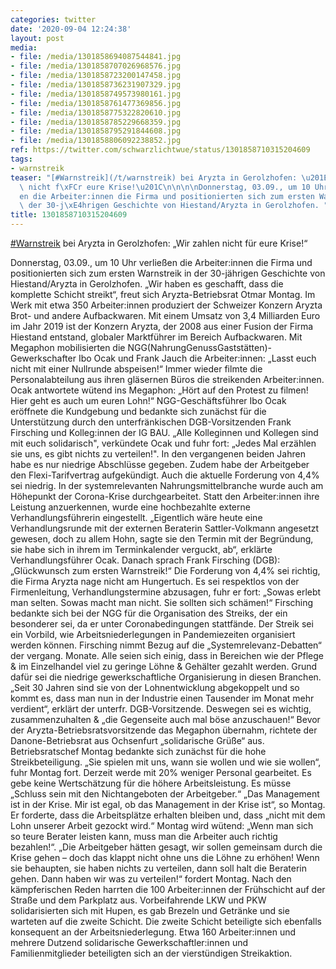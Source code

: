 ```yaml
---
categories: twitter
date: '2020-09-04 12:24:38'
layout: post
media:
- file: /media/1301858694087544841.jpg
- file: /media/1301858707026968576.jpg
- file: /media/1301858723200147458.jpg
- file: /media/1301858736231907329.jpg
- file: /media/1301858749573980161.jpg
- file: /media/1301858761477369856.jpg
- file: /media/1301858775322820610.jpg
- file: /media/1301858785229668359.jpg
- file: /media/1301858795291844608.jpg
- file: /media/1301858806092238852.jpg
ref: https://twitter.com/schwarzlichtwue/status/1301858710315204609
tags:
- warnstreik
teaser: "[#Warnstreik](/t/warnstreik) bei Aryzta in Gerolzhofen: \u201EWir zahlen\
  \ nicht f\xFCr eure Krise!\u201C\n\n\n\nDonnerstag, 03.09., um 10 Uhr verlie\xDF\
  en die Arbeiter:innen die Firma und positionierten sich zum ersten Warnstreik in\
  \ der 30-j\xE4hrigen Geschichte von Hiestand/Aryzta in Gerolzhofen. "
title: 1301858710315204609
---
```

[#Warnstreik](/t/warnstreik) bei Aryzta in Gerolzhofen: „Wir zahlen nicht für eure Krise!“



Donnerstag, 03.09., um 10 Uhr verließen die Arbeiter:innen die Firma und positionierten sich zum ersten Warnstreik in der 30-jährigen Geschichte von Hiestand/Aryzta in Gerolzhofen. 
„Wir haben es geschafft, dass die komplette Schicht streikt“, freut sich Aryzta-Betriebsrat Otmar Montag. Im Werk mit etwa 350 Arbeiter:innen produziert der Schweizer Konzern Aryzta Brot- und andere Aufbackwaren. 
Mit einem Umsatz von 3,4 Milliarden Euro im Jahr 2019 ist der Konzern Aryzta, der 2008 aus einer Fusion der Firma Hiestand entstand, globaler Marktführer im Bereich Aufbackwaren. 
Mit Megaphon mobilisierten die NGG(NahrungGenussGaststätten)-Gewerkschafter Ibo Ocak und Frank Jauch die Arbeiter:innen: „Lasst euch nicht mit einer Nullrunde abspeisen!“
Immer wieder filmte die Personalabteilung aus ihren gläsernen Büros die streikenden Arbeiter:innen. Ocak antwortete wütend ins Megaphon: „Hört auf den Protest zu filmen! Hier geht es auch um euren Lohn!“
NGG-Geschäftsführer Ibo Ocak eröffnete die Kundgebung und bedankte sich zunächst für die Unterstützung durch den unterfränkischen DGB-Vorsitzenden Frank Firsching und Kolleg:innen der IG BAU.
„Alle Kolleginnen und Kollegen sind mit euch solidarisch", verkündete Ocak und fuhr fort: „Jedes Mal erzählen sie uns, es gibt nichts zu verteilen!". In den vergangenen beiden Jahren habe es nur niedrige Abschlüsse gegeben.
Zudem habe der Arbeitgeber den Flexi-Tarifvertrag aufgekündigt. Auch die aktuelle Forderung von 4,4% sei niedrig. In der systemrelevanten Nahrungsmittelbranche wurde auch am Höhepunkt der Corona-Krise durchgearbeitet.
Statt den Arbeiter:innen ihre Leistung anzuerkennen, wurde eine hochbezahlte externe Verhandlungsführerin eingestellt.
„Eigentlich wäre heute eine Verhandlungsrunde mit der externen Beraterin Sattler-Volkmann angesetzt gewesen, doch zu allem Hohn, sagte sie den Termin mit der Begründung, sie habe sich in ihrem im Terminkalender verguckt, ab“, erklärte Verhandlungsführer Ocak.
Danach sprach Frank Firsching (DGB): „Glückwunsch zum ersten Warnstreik!“ Die Forderung von 4,4% sei richtig, die Firma Aryzta nage nicht am Hungertuch.
Es sei respektlos von der Firmenleitung, Verhandlungstermine abzusagen, fuhr er fort: „Sowas erlebt man selten. Sowas macht man nicht. Sie sollten sich schämen!“
Firsching bedankte sich bei der NGG für die Organisation des Streiks, der ein besonderer sei, da er unter Coronabedingungen stattfände. Der Streik sei ein Vorbild, wie Arbeitsniederlegungen in Pandemiezeiten organisiert werden können.
Firsching nimmt Bezug auf die „Systemrelevanz-Debatten“ der vergang. Monate. Alle seien sich einig, dass in Bereichen wie der Pflege &amp; im Einzelhandel viel zu geringe Löhne &amp; Gehälter gezahlt werden. Grund dafür sei die niedrige gewerkschaftliche Organisierung in diesen Branchen.
„Seit 30 Jahren sind sie von der Lohnentwicklung abgekoppelt und so kommt es, dass man nun in der Industrie einen Tausender im Monat mehr verdient“, erklärt der unterfr. DGB-Vorsitzende. Deswegen sei es wichtig, zusammenzuhalten &amp; „die Gegenseite auch mal böse anzuschauen!“
Bevor der Aryzta-Betriebsratsvorsitzende das Megaphon übernahm, richtete der Danone-Betriebsrat aus Ochsenfurt „solidarische Grüße“ aus. Betriebsratschef Montag bedankte sich zunächst für die hohe Streikbeteiligung.
„Sie spielen mit uns, wann sie wollen und wie sie wollen“, fuhr Montag fort. Derzeit werde mit 20% weniger Personal gearbeitet. Es gebe keine Wertschätzung für die höhere Arbeitsleistung. Es müsse „Schluss sein mit den Nichtangeboten der Arbeitgeber.“
„Das Management ist in der Krise. Mir ist egal, ob das Management in der Krise ist“, so Montag. Er forderte, dass die Arbeitsplätze erhalten bleiben und, dass „nicht mit dem Lohn unserer Arbeit gezockt wird.“
Montag wird wütend: „Wenn man sich so teure Berater leisten kann, muss man die Arbeiter auch richtig bezahlen!“. „Die Arbeitgeber hätten gesagt, wir sollen gemeinsam durch die Krise gehen – doch das klappt nicht ohne uns die Löhne zu erhöhen!
Wenn sie behaupten, sie haben nichts zu verteilen, dann soll halt die Beraterin gehen. Dann haben wir was zu verteilen!“ fordert Montag.
Nach den kämpferischen Reden harrten die 100 Arbeiter:innen der Frühschicht auf der Straße und dem Parkplatz aus. Vorbeifahrende LKW und PKW solidarisierten sich mit Hupen, es gab Brezeln und Getränke und sie warteten auf die zweite Schicht.
Die zweite Schicht beteiligte sich ebenfalls konsequent an der Arbeitsniederlegung. Etwa 160 Arbeiter:innen und mehrere Dutzend solidarische Gewerkschaftler:innen und Familienmitglieder beteiligten sich an der vierstündigen Streikaktion.